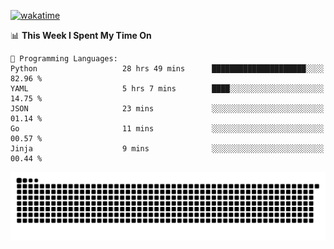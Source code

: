 [![wakatime](https://wakatime.com/badge/user/384f91c6-4eee-411f-8f3b-1b691f58a544.svg)](https://wakatime.com/@384f91c6-4eee-411f-8f3b-1b691f58a544)

<!--START_SECTION:waka-->
📊 **This Week I Spent My Time On** 

```text
💬 Programming Languages: 
Python                   28 hrs 49 mins      █████████████████████░░░░   82.96 % 
YAML                     5 hrs 7 mins        ████░░░░░░░░░░░░░░░░░░░░░   14.75 % 
JSON                     23 mins             ░░░░░░░░░░░░░░░░░░░░░░░░░   01.14 % 
Go                       11 mins             ░░░░░░░░░░░░░░░░░░░░░░░░░   00.57 % 
Jinja                    9 mins              ░░░░░░░░░░░░░░░░░░░░░░░░░   00.44 % 
```


<!--END_SECTION:waka-->

<picture>
  <source media="(prefers-color-scheme: dark)" srcset="https://raw.githubusercontent.com/fuwx295/fuwx295/output/github-contribution-grid-snake-dark.svg">
  <source media="(prefers-color-scheme: light)" srcset="https://raw.githubusercontent.com/fuwx295/fuwx295/output/github-contribution-grid-snake.svg">
  <img alt="github contribution grid snake animation" src="https://raw.githubusercontent.com/fuwx295/fuwx295/output/github-contribution-grid-snake.svg">
</picture>

